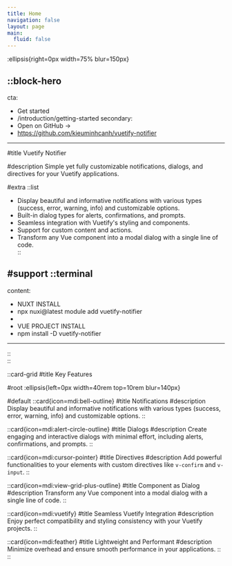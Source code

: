 ```yaml
---
title: Home
navigation: false
layout: page
main:
  fluid: false
---
```


:ellipsis{right=0px width=75% blur=150px}

::block-hero
---
cta:
  - Get started
  - /introduction/getting-started
secondary:
  - Open on GitHub →
  - https://github.com/kieuminhcanh/vuetify-notifier
---

#title
Vuetify Notifier

#description
Simple yet fully customizable notifications, dialogs, and directives for your Vuetify applications.

#extra
  ::list
  - Display beautiful and informative notifications with various types (success, error, warning, info) and customizable options.
  - Built-in dialog types for alerts, confirmations, and prompts.
  - Seamless integration with Vuetify's styling and components.
  - Support for custom content and actions.
  - Transform any Vue component into a modal dialog with a single line of code.  
  ::

#support
  ::terminal
  ---
  content:
  - NUXT INSTALL
  - npx nuxi@latest module add vuetify-notifier
  - 
  - VUE PROJECT INSTALL
  - npm install -D vuetify-notifier
  ---
  ::  
::

::card-grid
#title
Key Features

#root
:ellipsis{left=0px width=40rem top=10rem blur=140px}

#default
  ::card{icon=mdi:bell-outline}
  #title
  Notifications
  #description
  Display beautiful and informative notifications with various types (success, error, warning, info) and customizable options.
  ::

  ::card{icon=mdi:alert-circle-outline}
  #title
  Dialogs
  #description
  Create engaging and interactive dialogs with minimal effort, including alerts, confirmations, and prompts.
  ::

  ::card{icon=mdi:cursor-pointer}
  #title
  Directives
  #description
  Add powerful functionalities to your elements with custom directives like `v-confirm` and `v-input`.
  ::

  ::card{icon=mdi:view-grid-plus-outline}
  #title
  Component as Dialog
  #description
  Transform any Vue component into a modal dialog with a single line of code.
  ::

  ::card{icon=mdi:vuetify}
  #title
  Seamless Vuetify Integration
  #description
  Enjoy perfect compatibility and styling consistency with your Vuetify projects.
  ::

  ::card{icon=mdi:feather}
  #title
  Lightweight and Performant
  #description
  Minimize overhead and ensure smooth performance in your applications.
  ::
::
